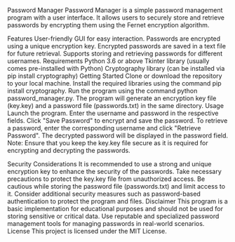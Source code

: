 Password Manager
Password Manager is a simple password management program with a user interface. It allows users to securely store and retrieve passwords by encrypting them using the Fernet encryption algorithm.

Features
User-friendly GUI for easy interaction.
Passwords are encrypted using a unique encryption key.
Encrypted passwords are saved in a text file for future retrieval.
Supports storing and retrieving passwords for different usernames.
Requirements
Python 3.6 or above
Tkinter library (usually comes pre-installed with Python)
Cryptography library (can be installed via pip install cryptography)
Getting Started
Clone or download the repository to your local machine.
Install the required libraries using the command pip install cryptography.
Run the program using the command python password_manager.py.
The program will generate an encryption key file (key.key) and a password file (passwords.txt) in the same directory.
Usage
Launch the program.
Enter the username and password in the respective fields.
Click "Save Password" to encrypt and save the password.
To retrieve a password, enter the corresponding username and click "Retrieve Password".
The decrypted password will be displayed in the password field.
Note: Ensure that you keep the key.key file secure as it is required for encrypting and decrypting the passwords.

Security Considerations
It is recommended to use a strong and unique encryption key to enhance the security of the passwords.
Take necessary precautions to protect the key.key file from unauthorized access.
Be cautious while storing the password file (passwords.txt) and limit access to it.
Consider additional security measures such as password-based authentication to protect the program and files.
Disclaimer
This program is a basic implementation for educational purposes and should not be used for storing sensitive or critical data.
Use reputable and specialized password management tools for managing passwords in real-world scenarios.
License
This project is licensed under the MIT License.
